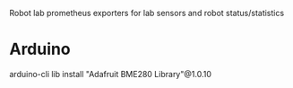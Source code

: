 Robot lab prometheus exporters for lab sensors and robot status/statistics

# Arduino
arduino-cli lib install "Adafruit BME280 Library"@1.0.10

